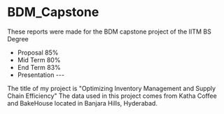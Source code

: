 # BDM_Capstone

These reports were made for the BDM capstone project of the IITM BS Degree
- Proposal        85%
- Mid Term        80%
- End Term        83%
- Presentation    ---

The title of my project is "Optimizing Inventory Management and Supply Chain Efficiency" The data used in this project comes from Katha Coffee and BakeHouse located in Banjara Hills, Hyderabad.
